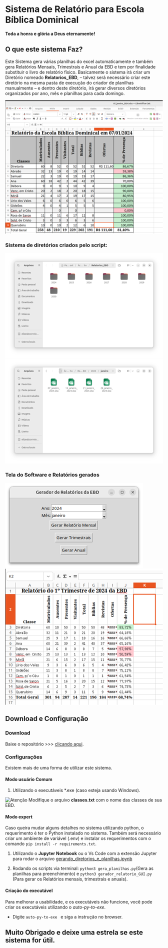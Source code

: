 # Sistema de Relatório para Escola Bíblica Dominical

**Toda a honra e glória a Deus eternamente!**

## O que este sistema Faz?

Este Sistema gera várias planilhas do excel automaticamente e também gera Relatórios Mensais, Trimestrais e Anual da EBD e tem por finalidade substituir o livro de relatório físico. Basicamente o sistema irá criar um Diretório nomeado **Relatorios_EBD**, – talvez será necessário criar este diretório na mesma pasta de execução do criador de planilhas manualmente – e dentro deste diretório, irá gerar diversos diretórios organizados por ano, mês e planilhas para cada domingo. 


![Planilha](images/planilha.png)


### Sistema de diretórios criados pelo script:
![Diretórios com vários anos](images/diretorios.png)
![Diretório mês](images/formato.png)

### Tela do Software e Relatórios gerados

![printscreen](images/tela_relatorio.png)
![Relatório trimestral](images/Imagem%20colada.png)

## Download e Configuração

### Download

Baixe o repositório >>> [clicando aqui](https://github.com/elizeubarbosaabreu/Livro-de-Relatorio-da-Escola-Biblica-Dominical/archive/refs/heads/main.zip).

### Configurações

Existem mais de uma forma de utilizar este sistema. 

#### Modo usuário Comum

1.  Utilizando o executáveis *.exe (caso esteja usando Windows).

![Atenção](https://fonts.googleapis.com/css2?family=Material+Symbols+Outlined:opsz,wght,FILL,GRAD@24,400,0,0&icon_names=warning) Modifique o arquivo **classes.txt** com o nome das classes de sua EBD.

#### Modo expert

 Caso queira mudar alguns detalhes no sistema utilizando python, o requerimento é ter o Python instalado no sistema. Também será necessário criar um ambiente de variável (.env) e instalar os requerimentos com o comando ```pip install -r requirements.txt```.

1. Utilizando o **Jupyter Notebook** ou o Vs Code com a extensão Jupyter para rodar o arquivo [gerando_diretorios_e_planilhas.ipynb](gerando_diretorios_e_planilhas.ipynb)

2. Rodando os scripts via terminal: ```python3 gera_planilhas.py```(Gera as planilhas para preenchimento) e ```python3 gerador_relatorio_GUI.py ``` (Para gerar os Relatórios mensais, trimestrais e anuais).

#### Criação do executável

Para melhorar a usabilidade, e os executáveis não funcione, você pode criar os executáveis utilizando o *auto-py-to-exe*.
- Digite ```auto-py-to-exe ``` e siga a instrução no browser.

## Muito Obrigado e deixe uma estrela se este sistema for útil.